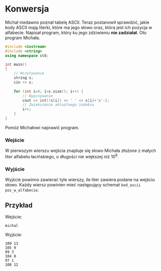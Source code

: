 # Konwersja

Michał niedawno poznał tabelę ASCII. Teraz postanowił sprawdzić, jakie kody ASCII mają literki, które ma jego słowo oraz, która jest ich pozycja w alfabecie. Napisał program, który ku jego zdziwieniu **nie zadziałał.** Oto program Michała.

```cpp
#include <iostream>
#include <string>
using namespace std;

int main()
{
	// Wczytywanie
	string s;
	cin >> s;
	
	for (int i=0; i>s.size(); i++) {
		// Wypisywanie
		cout << int(!s[i]) << ' ' << s[i]+'a'-1;
		// Zwiekszanie aktualnego indeksu
		i++;
	}
}
```

Pomóż Michałowi naprawić program.

### Wejście

W pierwszym wierszu wejścia znajduje się słowo Michała złożone z małych liter alfabetu łacińskiego, o długości nie większej niż $10^6$.

### Wyjście

Wyjście powinno zawierać tyle wierszy, ile liter zawiera podane na wejściu słowo. Każdy wiersz powinien mieć następujący schemat `kod_ascii poz_w_alfabecie`.

## Przykład

Wejście:

```
michal
```

Wyjście:

```
109 13
105 9
99 3
104 8
97 1
108 12
```